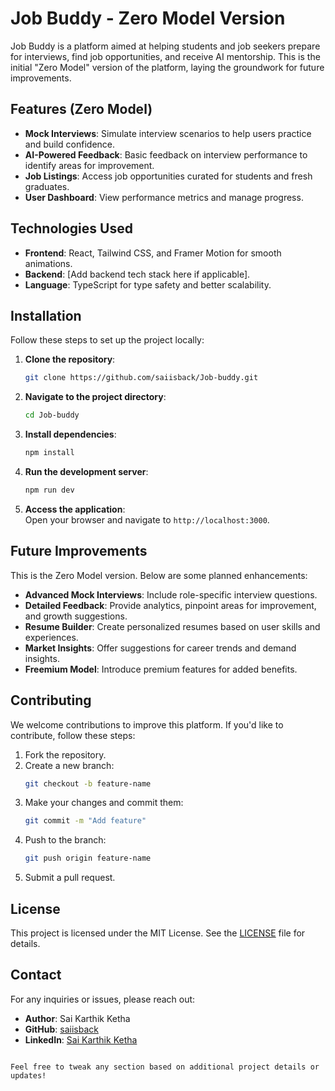 # Job Buddy - Zero Model Version  

Job Buddy is a platform aimed at helping students and job seekers prepare for interviews, find job opportunities, and receive AI mentorship. This is the initial "Zero Model" version of the platform, laying the groundwork for future improvements.  

## Features (Zero Model)  

- **Mock Interviews**: Simulate interview scenarios to help users practice and build confidence.  
- **AI-Powered Feedback**: Basic feedback on interview performance to identify areas for improvement.  
- **Job Listings**: Access job opportunities curated for students and fresh graduates.  
- **User Dashboard**: View performance metrics and manage progress.  

## Technologies Used  

- **Frontend**: React, Tailwind CSS, and Framer Motion for smooth animations.  
- **Backend**: [Add backend tech stack here if applicable].  
- **Language**: TypeScript for type safety and better scalability.  

## Installation  

Follow these steps to set up the project locally:  

1. **Clone the repository**:  
   ```bash  
   git clone https://github.com/saiisback/Job-buddy.git  
   ```  

2. **Navigate to the project directory**:  
   ```bash  
   cd Job-buddy  
   ```  

3. **Install dependencies**:  
   ```bash  
   npm install  
   ```  

4. **Run the development server**:  
   ```bash  
   npm run dev  
   ```  

5. **Access the application**:  
   Open your browser and navigate to `http://localhost:3000`.  

## Future Improvements  

This is the Zero Model version. Below are some planned enhancements:  

- **Advanced Mock Interviews**: Include role-specific interview questions.  
- **Detailed Feedback**: Provide analytics, pinpoint areas for improvement, and growth suggestions.  
- **Resume Builder**: Create personalized resumes based on user skills and experiences.  
- **Market Insights**: Offer suggestions for career trends and demand insights.  
- **Freemium Model**: Introduce premium features for added benefits.  

## Contributing  

We welcome contributions to improve this platform. If you'd like to contribute, follow these steps:  

1. Fork the repository.  
2. Create a new branch:  
   ```bash  
   git checkout -b feature-name  
   ```  
3. Make your changes and commit them:  
   ```bash  
   git commit -m "Add feature"  
   ```  
4. Push to the branch:  
   ```bash  
   git push origin feature-name  
   ```  
5. Submit a pull request.  

## License  

This project is licensed under the MIT License. See the [LICENSE](LICENSE) file for details.  

## Contact  

For any inquiries or issues, please reach out:  

- **Author**: Sai Karthik Ketha  
- **GitHub**: [saiisback](https://github.com/saiisback)  
- **LinkedIn**: [Sai Karthik Ketha](https://www.linkedin.com/in/sai-karthik-ketha/)  
```

Feel free to tweak any section based on additional project details or updates!